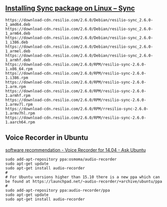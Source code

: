 ## [Installing Sync package on Linux – Sync](https://help.resilio.com/hc/en-us/articles/206178924-Installing-Sync-package-on-Linux)

	https://download-cdn.resilio.com/2.6.0/Debian/resilio-sync_2.6.0-1_amd64.deb
	https://download-cdn.resilio.com/2.6.0/Debian/resilio-sync_2.6.0-1_arm64.deb
	https://download-cdn.resilio.com/2.6.0/Debian/resilio-sync_2.6.0-1_i386.deb
	https://download-cdn.resilio.com/2.6.0/Debian/resilio-sync_2.6.0-1_armel.deb
	https://download-cdn.resilio.com/2.6.0/Debian/resilio-sync_2.6.0-1_armhf.deb
	https://download-cdn.resilio.com/2.6.0/RPM/resilio-sync-2.6.0-1.x86_64.rpm
	https://download-cdn.resilio.com/2.6.0/RPM/resilio-sync-2.6.0-1.i386.rpm
	https://download-cdn.resilio.com/2.6.0/RPM/resilio-sync-2.6.0-1.arm.rpm
	https://download-cdn.resilio.com/2.6.0/RPM/resilio-sync-2.6.0-1.armhf.rpm
	https://download-cdn.resilio.com/2.6.0/RPM/resilio-sync-2.6.0-1.armv7l.rpm
	https://download-cdn.resilio.com/2.6.0/RPM/rresilio-sync-2.6.0-1.armv7hl.rpm
	https://download-cdn.resilio.com/2.6.0/RPM/resilio-sync-2.6.0-1.aarch64.rpm

## Voice Recorder in Ubuntu

[software recommendation - Voice Recorder for 14.04 - Ask Ubuntu](https://askubuntu.com/questions/489596/voice-recorder-for-14-04)


```
sudo add-apt-repository ppa:osmoma/audio-recorder
sudo apt-get update
sudo apt-get install audio-recorder
#
# For Ubuntu versions higher than 15.10 there is a new ppa which can be found at https://launchpad.net/~audio-recorder/+archive/ubuntu/ppa
#
sudo add-apt-repository ppa:audio-recorder/ppa
sudo apt-get update
sudo apt-get install audio-recorder
```
